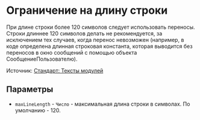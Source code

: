 # Ограничение на длину строки

При длине строки более 120 символов следует использовать переносы. Строки длиннее 120 символов делать не рекомендуется, за исключением тех случаев, когда перенос невозможен (например, в коде определена длинная строковая константа, которая выводится без переносов в окно сообщений с помощью объекта СообщениеПользователю).

Источник: [Стандарт: Тексты модулей](https://its.1c.ru/db/v8std#content:456:hdoc)

## Параметры

* `maxLineLength` - `Число` - максимальная длина строки в символах. По умолчанию - 120.
